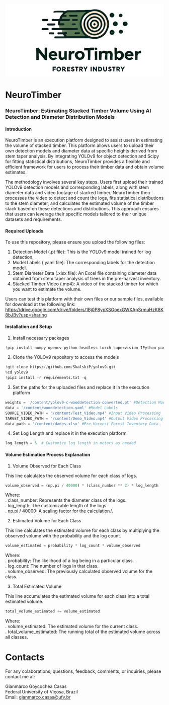 ![](https://github.com/Casas846/NeuroTimber/blob/main/Logo.png)

# NeuroTimber

### NeuroTimber: Estimating Stacked Timber Volume Using AI Detection and Diameter Distribution Models

#### Introduction
NeuroTimber is an execution platform designed to assist users in estimating the volume of stacked timber. This platform allows users to upload their own detection models and diameter data at specific heights derived from stem taper analysis. By integrating YOLOv9 for object detection and Scipy for fitting statistical distributions, NeuroTimber provides a flexible and efficient framework for users to process their timber data and obtain volume estimates.

The methodology involves several key steps. Users first upload their trained YOLOv9 detection models and corresponding labels, along with stem diameter data and video footage of stacked timber. NeuroTimber then processes the video to detect and count the logs, fits statistical distributions to the stem diameter, and calculates the estimated volume of the timber stack based on these detections and distributions. This approach ensures that users can leverage their specific models tailored to their unique datasets and requirements.

#### Required Uploads
To use this repository, please ensure you upload the following files:

1. Detection Model (.pt file): This is the YOLOv9 model trained for log detection.
2. Model Labels (.yaml file): The corresponding labels for the detection model.
3. Stem Diameter Data (.xlsx file): An Excel file containing diameter data obtained from stem taper analysis of trees in the pre-harvest inventory.
4. Stacked Timber Video (.mp4): A video of the stacked timber for which you want to estimate the volume.

Users can test this platform with their own files or our sample files, available for download at the following link: https://drive.google.com/drive/folders/1Bj0P8ypXSGoexGWXApSrmuHzK8K8bJBv?usp=sharing

####  Installation and Setup

1. Install necessary packages
```python
!pip install numpy opencv-python-headless torch supervision IPython pandas scipy matplotlib
```

2. Clone the YOLOv9 repository to access the models
```python
!git clone https://github.com/SkalskiP/yolov9.git
%cd yolov9
!pip3 install -r requirements.txt -q
```

3. Set the paths for the uploaded files and replace it in the execution platform
```python
weights = '/content/yolov9-c-wooddetection-converted.pt' #Detection Model
data = '/content/wooddetection.yaml' #Model Labels 
SOURCE_VIDEO_PATH = '/content/Test_Video.mp4' #Input Video Processing 
TARGET_VIDEO_PATH = '/content/Demo_Video.mp4' #Output Video Processing 
data_path = '/content/dados.xlsx' #Pre-Harvest Forest Inventory Data 
```

4. Set Log Length and replace it in the execution platform
```python
log_length = 6  # Customize log length in meters as needed
```
####  Volume Estimation Process Explanation

1. Volume Observed for Each Class

This line calculates the observed volume for each class of logs.
```python
volume_observed = (np.pi / 40000) * (class_number ** 2) * log_length
```
Where:\
.  class_number: Represents the diameter class of the logs.\
.  log_length: The customizable length of the logs.\
.  np.pi / 40000: A scaling factor for the calculation.\

2. Estimated Volume for Each Class

This line calculates the estimated volume for each class by multiplying the observed volume with the probability and the log count. 
```python
volume_estimated = probability * log_count * volume_observed
```
Where:\
.  probability: The likelihood of a log being in a particular class.\
.  log_count: The number of logs in that class.\
.  volume_observed: The previously calculated observed volume for the class.

3. Total Estimated Volume

This line accumulates the estimated volume for each class into a total estimated volume.
```python
total_volume_estimated += volume_estimated
```
Where:\
.  volume_estimated: The estimated volume for the current class.\
.  total_volume_estimated: The running total of the estimated volume across all classes.

# Contacts
For any colaborations, questions, feedback, comments, or inquiries, please contact me at:

Gianmarco Goycochea Casas\
Federal University of Viçosa, Brazil\
Email: gianmarco.casas@ufv.br
